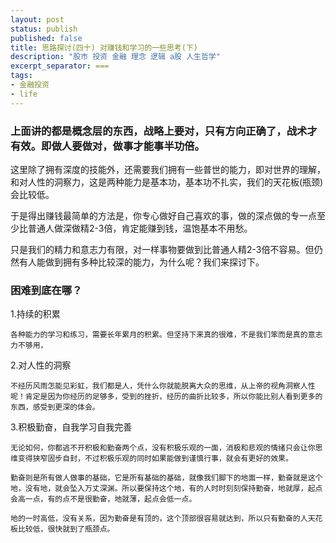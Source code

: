 ```yaml
---
layout: post
status: publish
published: false
title: 思路探讨(四十) 对赚钱和学习的一些思考(下)
description: "股市 投资 金融 理念 逻辑 a股 人生哲学"
excerpt_separator: ===
tags:
- 金融投资
- life
---
```



### 上面讲的都是概念层的东西，战略上要对，只有方向正确了，战术才有效。即做人要做对，做事才能事半功倍。

这里除了拥有深度的技能外，还需要我们拥有一些普世的能力，即对世界的理解，和对人性的洞察力，这是两种能力是基本功，基本功不扎实，我们的天花板(瓶颈)会比较低。

于是得出赚钱最简单的方法是，你专心做好自己喜欢的事，做的深点做的专一点至少比普通人做深做精2-3倍，肯定能赚到钱，温饱基本不用愁。

只是我们的精力和意志力有限，对一样事物要做到比普通人精2-3倍不容易。但仍然有人能做到拥有多种比较深的能力，为什么呢？我们来探讨下。

### 困难到底在哪？

1.持续的积累

	各种能力的学习和练习，需要长年累月的积累。但坚持下来真的很难，不是我们笨而是真的意志力不够用，

2.对人性的洞察

	不经历风雨怎能见彩虹，我们都是人，凭什么你就能脱离大众的思维，从上帝的视角洞察人性呢！肯定是因为你经历的足够多，受到的挫折，经历的曲折比较多，所以你能比别人看到更多的东西，感受到更深的体会。

3.积极勤奋，自我学习自我完善

	无论如何，你都逃不开积极和勤奋两个点，没有积极乐观的一面，消极和悲观的情绪只会让你思维变得狭窄固步自封，不过积极乐观的同时如果能做到谨慎行事，就会有更好的效果。

	勤奋则是所有做人做事的基础，它是所有基础的基础，就像我们脚下的地面一样，勤奋就是这个地，没有地，就会坠入万丈深渊。所以要保持这个地，有的人时时刻刻保持勤奋，地就厚，起点会高一点，有的点不是很勤奋，地就薄，起点会低一点。

	地的一时高低，没有关系，因为勤奋是有顶的，这个顶部很容易就达到，所以只有勤奋的人天花板比较低，很快就到了瓶颈点。

